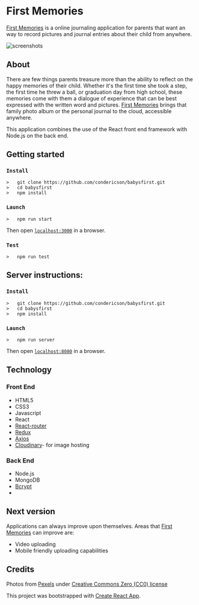 

# First Memories
[First Memories] is a online journaling application for parents that want an way to record pictures and journal entries about their child from anywhere.

![screenshots](http://placekitten.com/400/400?image=12 "Screenshots")

## About
There are few things parents treasure more than the ability to reflect on the happy memories of their child. Whether it's the first time she took a step, the first time he threw a ball, or graduation day from high school, these memories come with them a dialogue of experience that can be best expressed with the written word and pictures. [First Memories] brings that family photo album or the personal journal to the cloud, accessible anywhere.

This application combines the use of the React front end framework with Node.js on the back end. 

## Getting started
### `Install`
```
>   git clone https://github.com/condericson/babysfirst.git
>   cd babysfirst
>   npm install
```
### `Launch`
```
>   npm run start
```
Then open [`localhost:3000`](http://localhost:3000) in a browser.
### `Test`
```
>   npm run test
```

## Server instructions:
### `Install`
```
>   git clone https://github.com/condericson/babysfirst.git
>   cd babysfirst
>   npm install
```
### `Launch`
```
>   npm run server
```
Then open [`localhost:8080`](http://localhost:8080) in a browser.




## Technology
### Front End
* HTML5
* CSS3
* Javascript
* React
* [React-router](https://github.com/ReactTraining/react-router)
* [Redux](http://redux.js.org/)
* [Axios](https://www.npmjs.com/package/axios)
* [Cloudinary](http://cloudinary.com/)- for image hosting

### Back End
* Node.js
* MongoDB
* [Bcrypt](https://github.com/kelektiv/node.bcrypt.js)
* 

## Next version
Applications can always improve upon themselves. Areas that [First Memories] can improve are:
* Video uploading 
* Mobile friendly uploading capabilities







## Credits
Photos from [Pexels](https://www.pexels.com/) under [Creative Commons Zero (CC0) license](https://www.pexels.com/photo-license/)



This project was bootstrapped with [Create React App](https://github.com/facebookincubator/create-react-app).


[First Memories]: <http://firstmemories.herokuapp.com>

